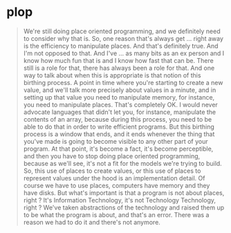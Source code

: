# plop
> We're still doing place oriented programming, and we definitely need to consider why that is. So, one reason that's always get ... right away is the efficiency to manipulate places. And that's definitely true. And I'm not opposed to that. And I've ... as many bits as an ex person and I know how much fun that is and I know how fast that can be. There still is a role for that, there has always been a role for that. And one way to talk about when this is appropriate is that notion of this birthing process. A point in time where you're starting to create a new value, and we'll talk more precisely about values in a minute, and in setting up that value you need to manipulate memory, for instance, you need to manipulate places. That's completely OK. I would never advocate languages that didn't let you, for instance, manipulate the contents of an array, because during this process, you need to be able to do that in order to write efficient programs. But this birthing process is a window that ends, and it ends whenever the thing that you've made is going to become visible to any other part of your program. At that point, it's become a fact, it's become perceptible, and then you have to stop doing place oriented programming, because as we'll see, it's not a fit for the models we're trying to build. So, this use of places to create values, or this use of places to represent values under the hood is an implementation detail. Of course we have to use places, computers have memory and they have disks. But what's important is that a program is not about places, right ? It's Information Technology, it's not Technology Technology, right ? We've taken abstractions of the technology and raised them up to be what the program is about, and that's an error. There was a reason we had to do it and there's not anymore.
